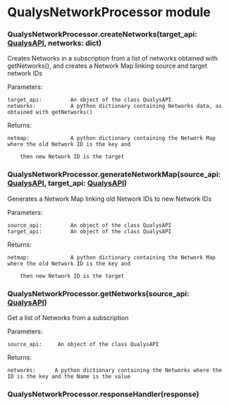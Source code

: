 # QualysNetworkProcessor module


### QualysNetworkProcessor.createNetworks(target_api: [QualysAPI](QualysAPI.md#QualysAPI.QualysAPI), networks: dict)
Creates Networks in a subscription from a list of networks obtained with getNetworks(), and creates a Network
Map linking source and target network IDs

Parameters:

    target_api:         An object of the class QualysAPI
    networks:           A python dictionary containing Networks data, as obtained with getNetworks()

Returns:

    netmap:             A python dictionary containing the Network Map where the old Network ID is the key and

        then new Network ID is the target


### QualysNetworkProcessor.generateNetworkMap(source_api: [QualysAPI](QualysAPI.md#QualysAPI.QualysAPI), target_api: [QualysAPI](QualysAPI.md#QualysAPI.QualysAPI))
Generates a Network Map linking old Network IDs to new Network IDs

Parameters:

    source_api:         An object of the class QualysAPI
    target_api:         An object of the class QualysAPI

Returns:

    netmap:             A python dictionary containing the Network Map where the old Network ID is the key and

        then new Network ID is the target


### QualysNetworkProcessor.getNetworks(source_api: [QualysAPI](QualysAPI.md#QualysAPI.QualysAPI))
Get a list of Networks from a subscription

Parameters:

    source_api:     An object of the class QualysAPI

Returns:

    networks:      A python dictionary containing the Networks where the ID is the key and the Name is the value


### QualysNetworkProcessor.responseHandler(response)
